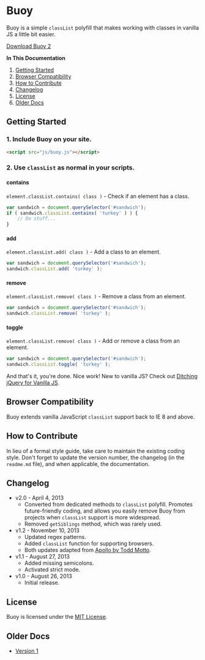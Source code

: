 # Buoy
Buoy is a simple `classList` polyfill that makes working with classes in vanilla JS a little bit easier.

[Download Buoy 2](https://github.com/cferdinandi/buoy/archive/master.zip)

**In This Documentation**

1. [Getting Started](#getting-started)
2. [Browser Compatibility](#browser-compatibility)
3. [How to Contribute](#how-to-contribute)
4. [Changelog](#changelog)
5. [License](#license)
6. [Older Docs](#older-docs)



## Getting Started

### 1. Include Buoy on your site.

```html
<script src="js/buoy.js"></script>
```

### 2. Use `classList` as normal in your scripts.

#### contains

`element.classList.contains( class )` - Check if an element has a class.

```javascript
var sandwich = document.querySelector('#sandwich');
if ( sandwich.classList.contains( 'turkey' ) ) {
	// Do stuff...
}
```

#### add

`element.classList.add( class )` - Add a class to an element.

```javascript
var sandwich = document.querySelector('#sandwich');
sandwich.classList.add( 'turkey' );
```

#### remove

`element.classList.remove( class )` - Remove a class from an element.

```javascript
var sandwich = document.querySelector('#sandwich');
sandwich.classList.remove( 'turkey' );
```

#### toggle

`element.classList.remove( class )` - Add or remove a class from an element.

```javascript
var sandwich = document.querySelector('#sandwich');
sandwich.classList.toggle( 'turkey' );
```

And that's it, you're done. Nice work! New to vanilla JS? Check out [Ditching jQuery for Vanilla JS](http://gomakethings.com/ditching-jquery-for-vanilla-js/).



## Browser Compatibility

Buoy extends vanilla JavaScript `classList` support back to IE 8 and above.



## How to Contribute

In lieu of a formal style guide, take care to maintain the existing coding style. Don't forget to update the version number, the changelog (in the `readme.md` file), and when applicable, the documentation.



## Changelog

* v2.0 - April 4, 2013
	* Converted from dedicated methods to `classList` polyfill. Promotes future-friendly coding, and allows you easily remove Buoy from projects when `classList` support is more widespread.
	* Removed `getSiblings` method, which was rarely used.
* v1.2 - November 10, 2013
	* Updated regex patterns.
	* Added `classList` function for supporting browsers.
	* Both updates adapted from [Apollo by Todd Motto](https://github.com/toddmotto/apollo).
* v1.1 - August 27, 2013
	* Added missing semicolons.
	* Activated strict mode.
* v1.0 - August 26, 2013
	* Initial release.



## License

Buoy is licensed under the [MIT License](http://gomakethings.com/mit/).



## Older Docs

* [Version 1](https://github.com/cferdinandi/buoy/tree/archive-v1)